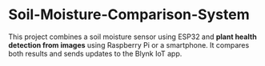 # Soil-Moisture-Comparison-System

This project combines a soil moisture sensor using ESP32 and **plant health detection from images** using Raspberry Pi or a smartphone. It compares both results and sends updates to the Blynk IoT app.
